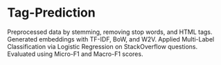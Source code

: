 # Tag-Prediction
Preprocessed data by stemming, removing stop words, and HTML tags. Generated embeddings with TF-IDF, BoW, and W2V. Applied Multi-Label Classification via Logistic Regression on StackOverflow questions. Evaluated using Micro-F1 and Macro-F1 scores.
